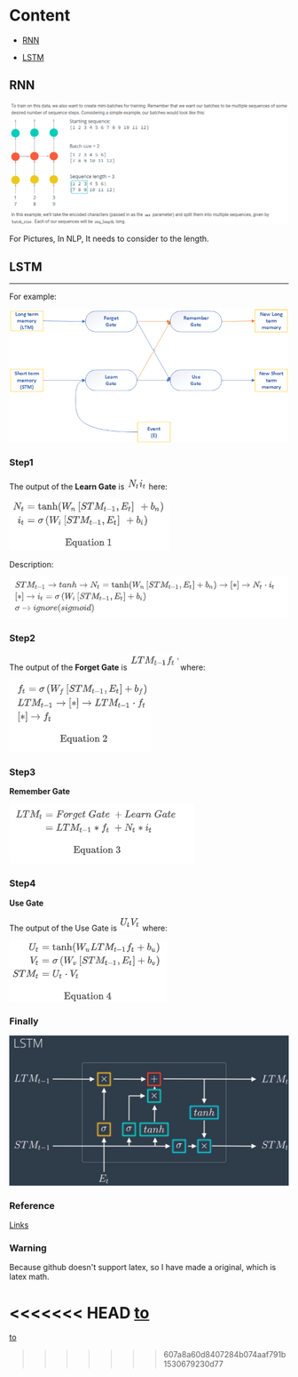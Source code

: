 # Content

- [RNN](##RNN)

- [LSTM](##LSTM)



## RNN

![image-20191213193647166](imgs/image-20191213193647166.png)

For Pictures, In NLP, It needs to consider to the length.



## LSTM

---
For example:

![image-20191211103148384](imgs/image-20191211103148384.png)

### Step1

The output of the **Learn Gate** is ![image-20191211115822313](imgs/image-20191211115822313.png) here:

![image-20191211115920070](imgs/image-20191211115920070.png)

Description:

![image-20191211115934456](imgs/image-20191211115934456.png)

### Step2

The output of the **Forget Gate** is ![image-20191211120002116](imgs/image-20191211120002116.png) where:

![image-20191211120024952](imgs/image-20191211120024952.png)

### Step3

**Remember Gate**

![image-20191211120045139](imgs/image-20191211120045139.png)

### Step4

**Use Gate**

The output of the Use Gate is ![image-20191211120122026](imgs/image-20191211120122026.png) where:

![image-20191211120143130](imgs/image-20191211120143130.png)

### Finally

![image-20191211113032257](imgs/image-20191211113032257.png)

### Reference

[Links](https://classroom.udacity.com/nanodegrees/nd188-bert/parts/a58738e5-e865-4f64-82e9-cbe7a41b272e/modules/67b445a1-38bc-4128-9d8b-58129e849573/lessons/a8fc0724-37ed-40d9-a226-57175b8bb8cc/concepts/f9f95dcb-bb0e-43d3-841c-9277c54207cb)



### Warning

Because github doesn't support latex, so I have made a original, which is latex math.

<<<<<<< HEAD
[to](https://github.com/udacity/deep-learning-v2-pytorch/tree/master/recurrent-neural-networks/char-rnn)
=======
[to](https://github.com/chajnoven/Deep-learning-Implement-notebook/blob/master/Notebook/NLP/original/README-original.md)
>>>>>>> 607a8a60d8407284b074aaf791b1530679230d77

